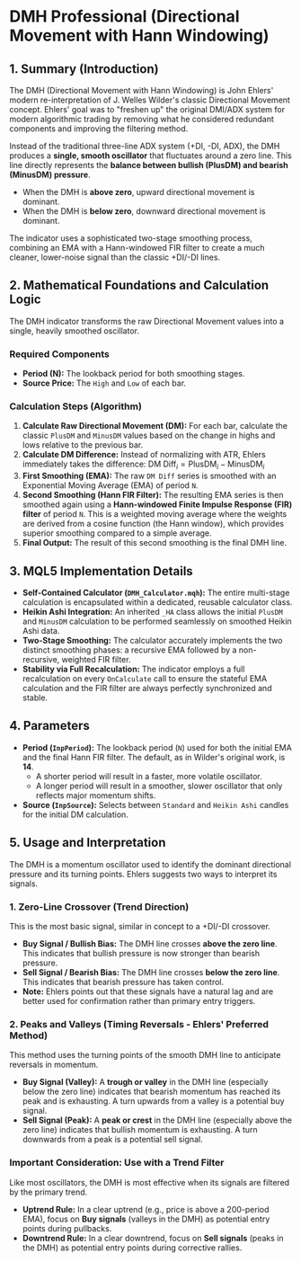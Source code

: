 # DMH Professional (Directional Movement with Hann Windowing)

## 1. Summary (Introduction)

The DMH (Directional Movement with Hann Windowing) is John Ehlers' modern re-interpretation of J. Welles Wilder's classic Directional Movement concept. Ehlers' goal was to "freshen up" the original DMI/ADX system for modern algorithmic trading by removing what he considered redundant components and improving the filtering method.

Instead of the traditional three-line ADX system (+DI, -DI, ADX), the DMH produces a **single, smooth oscillator** that fluctuates around a zero line. This line directly represents the **balance between bullish (PlusDM) and bearish (MinusDM) pressure**.

* When the DMH is **above zero**, upward directional movement is dominant.
* When the DMH is **below zero**, downward directional movement is dominant.

The indicator uses a sophisticated two-stage smoothing process, combining an EMA with a Hann-windowed FIR filter to create a much cleaner, lower-noise signal than the classic +DI/-DI lines.

## 2. Mathematical Foundations and Calculation Logic

The DMH indicator transforms the raw Directional Movement values into a single, heavily smoothed oscillator.

### Required Components

* **Period (N):** The lookback period for both smoothing stages.
* **Source Price:** The `High` and `Low` of each bar.

### Calculation Steps (Algorithm)

1. **Calculate Raw Directional Movement (DM):** For each bar, calculate the classic `PlusDM` and `MinusDM` values based on the change in highs and lows relative to the previous bar.
2. **Calculate DM Difference:** Instead of normalizing with ATR, Ehlers immediately takes the difference:
    $\text{DM Diff}_i = \text{PlusDM}_i - \text{MinusDM}_i$
3. **First Smoothing (EMA):** The raw `DM Diff` series is smoothed with an Exponential Moving Average (EMA) of period `N`.
4. **Second Smoothing (Hann FIR Filter):** The resulting EMA series is then smoothed again using a **Hann-windowed Finite Impulse Response (FIR) filter** of period `N`. This is a weighted moving average where the weights are derived from a cosine function (the Hann window), which provides superior smoothing compared to a simple average.
5. **Final Output:** The result of this second smoothing is the final DMH line.

## 3. MQL5 Implementation Details

* **Self-Contained Calculator (`DMH_Calculator.mqh`):** The entire multi-stage calculation is encapsulated within a dedicated, reusable calculator class.
* **Heikin Ashi Integration:** An inherited `_HA` class allows the initial `PlusDM` and `MinusDM` calculation to be performed seamlessly on smoothed Heikin Ashi data.
* **Two-Stage Smoothing:** The calculator accurately implements the two distinct smoothing phases: a recursive EMA followed by a non-recursive, weighted FIR filter.
* **Stability via Full Recalculation:** The indicator employs a full recalculation on every `OnCalculate` call to ensure the stateful EMA calculation and the FIR filter are always perfectly synchronized and stable.

## 4. Parameters

* **Period (`InpPeriod`):** The lookback period (`N`) used for both the initial EMA and the final Hann FIR filter. The default, as in Wilder's original work, is **14**.
  * A shorter period will result in a faster, more volatile oscillator.
  * A longer period will result in a smoother, slower oscillator that only reflects major momentum shifts.
* **Source (`InpSource`):** Selects between `Standard` and `Heikin Ashi` candles for the initial DM calculation.

## 5. Usage and Interpretation

The DMH is a momentum oscillator used to identify the dominant directional pressure and its turning points. Ehlers suggests two ways to interpret its signals.

### **1. Zero-Line Crossover (Trend Direction)**

This is the most basic signal, similar in concept to a +DI/-DI crossover.

* **Buy Signal / Bullish Bias:** The DMH line crosses **above the zero line**. This indicates that bullish pressure is now stronger than bearish pressure.
* **Sell Signal / Bearish Bias:** The DMH line crosses **below the zero line**. This indicates that bearish pressure has taken control.
* **Note:** Ehlers points out that these signals have a natural lag and are better used for confirmation rather than primary entry triggers.

### **2. Peaks and Valleys (Timing Reversals - Ehlers' Preferred Method)**

This method uses the turning points of the smooth DMH line to anticipate reversals in momentum.

* **Buy Signal (Valley):** A **trough or valley** in the DMH line (especially below the zero line) indicates that bearish momentum has reached its peak and is exhausting. A turn upwards from a valley is a potential buy signal.
* **Sell Signal (Peak):** A **peak or crest** in the DMH line (especially above the zero line) indicates that bullish momentum is exhausting. A turn downwards from a peak is a potential sell signal.

### **Important Consideration: Use with a Trend Filter**

Like most oscillators, the DMH is most effective when its signals are filtered by the primary trend.

* **Uptrend Rule:** In a clear uptrend (e.g., price is above a 200-period EMA), focus on **Buy signals** (valleys in the DMH) as potential entry points during pullbacks.
* **Downtrend Rule:** In a clear downtrend, focus on **Sell signals** (peaks in the DMH) as potential entry points during corrective rallies.
